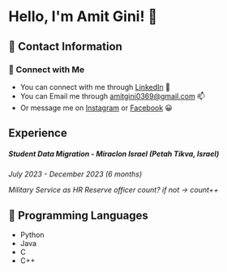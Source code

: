 # Hello, I'm Amit Gini! 👋

## 📩 Contact Information
### 🔗 Connect with Me
- You can connect with me through [LinkedIn](https://www.linkedin.com/in/amitgini/) 🤝
- You can Email me through amitgini0369@gmail.com 📫
- Or message me on [Instagram](https://www.instagram.com/amit.gini/) or [Facebook](https://www.facebook.com/amit.gini1/) 😀

## Experience
##### Student Data Migration - Miraclon Israel (Petah Tikva, Israel)  
*July 2023 - December 2023 (6 months)*

*Military Service as HR Reserve officer count? if not -> count++*

## 🐍 Programming Languages
- Python
- Java
- C
- C++

